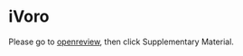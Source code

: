 # iVoro

Please go to [openreview](https://openreview.net/forum?id=zJXg_Wmob03), then click Supplementary Material.

